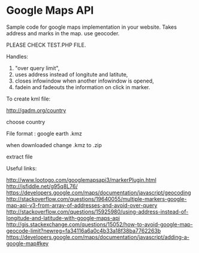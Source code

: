 # Google Maps API


Sample code for google maps implementation in your website.
Takes address and marks in the map.
use geocoder.

PLEASE CHECK TEST.PHP FILE.


Handles: 

1. "over query limit", 
2. uses address instead of longitute and latitute, 
3. closes infowindow when another infowindow is opened, 
4. fadein and fadeouts the information on click in marker.

To create kml file:

http://gadm.org/country

choose country

File format : google earth .kmz

when downloaded change .kmz to .zip

extract file


Useful links:

http://www.lootogo.com/googlemapsapi3/markerPlugin.html
http://jsfiddle.net/g95q8L76/
https://developers.google.com/maps/documentation/javascript/geocoding
http://stackoverflow.com/questions/19640055/multiple-markers-google-map-api-v3-from-array-of-addresses-and-avoid-over-query
http://stackoverflow.com/questions/15925980/using-address-instead-of-longitude-and-latitude-with-google-maps-api
http://gis.stackexchange.com/questions/15052/how-to-avoid-google-map-geocode-limit?newreg=fa34116a6a0c4b33a18f38ba7762263b
https://developers.google.com/maps/documentation/javascript/adding-a-google-map#key

